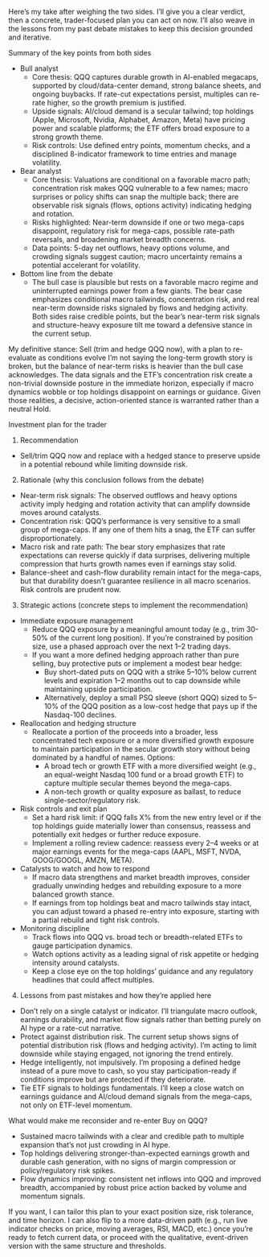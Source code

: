 Here’s my take after weighing the two sides. I’ll give you a clear verdict, then a concrete, trader-focused plan you can act on now. I’ll also weave in the lessons from my past debate mistakes to keep this decision grounded and iterative.

Summary of the key points from both sides
- Bull analyst
  - Core thesis: QQQ captures durable growth in AI-enabled megacaps, supported by cloud/data-center demand, strong balance sheets, and ongoing buybacks. If rate-cut expectations persist, multiples can re-rate higher, so the growth premium is justified.
  - Upside signals: AI/cloud demand is a secular tailwind; top holdings (Apple, Microsoft, Nvidia, Alphabet, Amazon, Meta) have pricing power and scalable platforms; the ETF offers broad exposure to a strong growth theme.
  - Risk controls: Use defined entry points, momentum checks, and a disciplined 8-indicator framework to time entries and manage volatility.
- Bear analyst
  - Core thesis: Valuations are conditional on a favorable macro path; concentration risk makes QQQ vulnerable to a few names; macro surprises or policy shifts can snap the multiple back; there are observable risk signals (flows, options activity) indicating hedging and rotation.
  - Risks highlighted: Near-term downside if one or two mega-caps disappoint, regulatory risk for mega-caps, possible rate-path reversals, and broadening market breadth concerns.
  - Data points: 5-day net outflows, heavy options volume, and crowding signals suggest caution; macro uncertainty remains a potential accelerant for volatility.
- Bottom line from the debate
  - The bull case is plausible but rests on a favorable macro regime and uninterrupted earnings power from a few giants. The bear case emphasizes conditional macro tailwinds, concentration risk, and real near-term downside risks signaled by flows and hedging activity. Both sides raise credible points, but the bear’s near-term risk signals and structure-heavy exposure tilt me toward a defensive stance in the current setup.

My definitive stance: Sell (trim and hedge QQQ now), with a plan to re-evaluate as conditions evolve
I’m not saying the long-term growth story is broken, but the balance of near-term risks is heavier than the bull case acknowledges. The data signals and the ETF’s concentration risk create a non-trivial downside posture in the immediate horizon, especially if macro dynamics wobble or top holdings disappoint on earnings or guidance. Given those realities, a decisive, action-oriented stance is warranted rather than a neutral Hold.

Investment plan for the trader

1) Recommendation
- Sell/trim QQQ now and replace with a hedged stance to preserve upside in a potential rebound while limiting downside risk.

2) Rationale (why this conclusion follows from the debate)
- Near-term risk signals: The observed outflows and heavy options activity imply hedging and rotation activity that can amplify downside moves around catalysts.
- Concentration risk: QQQ’s performance is very sensitive to a small group of mega-caps. If any one of them hits a snag, the ETF can suffer disproportionately.
- Macro risk and rate path: The bear story emphasizes that rate expectations can reverse quickly if data surprises, delivering multiple compression that hurts growth names even if earnings stay solid.
- Balance-sheet and cash-flow durability remain intact for the mega-caps, but that durability doesn’t guarantee resilience in all macro scenarios. Risk controls are prudent now.

3) Strategic actions (concrete steps to implement the recommendation)
- Immediate exposure management
  - Reduce QQQ exposure by a meaningful amount today (e.g., trim 30-50% of the current long position). If you’re constrained by position size, use a phased approach over the next 1–2 trading days.
  - If you want a more defined hedging approach rather than pure selling, buy protective puts or implement a modest bear hedge:
    - Buy short-dated puts on QQQ with a strike 5–10% below current levels and expiration 1–2 months out to cap downside while maintaining upside participation.
    - Alternatively, deploy a small PSQ sleeve (short QQQ) sized to 5–10% of the QQQ position as a low-cost hedge that pays up if the Nasdaq-100 declines.
- Reallocation and hedging structure
  - Reallocate a portion of the proceeds into a broader, less concentrated tech exposure or a more diversified growth exposure to maintain participation in the secular growth story without being dominated by a handful of names. Options:
    - A broad tech or growth ETF with a more diversified weight (e.g., an equal-weight Nasdaq 100 fund or a broad growth ETF) to capture multiple secular themes beyond the mega-caps.
    - A non-tech growth or quality exposure as ballast, to reduce single-sector/regulatory risk.
- Risk controls and exit plan
  - Set a hard risk limit: if QQQ falls X% from the new entry level or if the top holdings guide materially lower than consensus, reassess and potentially exit hedges or further reduce exposure.
  - Implement a rolling review cadence: reassess every 2–4 weeks or at major earnings events for the mega-caps (AAPL, MSFT, NVDA, GOOG/GOOGL, AMZN, META).
- Catalysts to watch and how to respond
  - If macro data strengthens and market breadth improves, consider gradually unwinding hedges and rebuilding exposure to a more balanced growth stance.
  - If earnings from top holdings beat and macro tailwinds stay intact, you can adjust toward a phased re-entry into exposure, starting with a partial rebuild and tight risk controls.
- Monitoring discipline
  - Track flows into QQQ vs. broad tech or breadth-related ETFs to gauge participation dynamics.
  - Watch options activity as a leading signal of risk appetite or hedging intensity around catalysts.
  - Keep a close eye on the top holdings’ guidance and any regulatory headlines that could affect multiples.

4) Lessons from past mistakes and how they’re applied here
- Don’t rely on a single catalyst or indicator. I’ll triangulate macro outlook, earnings durability, and market flow signals rather than betting purely on AI hype or a rate-cut narrative.
- Protect against distribution risk. The current setup shows signs of potential distribution risk (flows and hedging activity). I’m acting to limit downside while staying engaged, not ignoring the trend entirely.
- Hedge intelligently, not impulsively. I’m proposing a defined hedge instead of a pure move to cash, so you stay participation-ready if conditions improve but are protected if they deteriorate.
- Tie ETF signals to holdings fundamentals. I’ll keep a close watch on earnings guidance and AI/cloud demand signals from the mega-caps, not only on ETF-level momentum.

What would make me reconsider and re-enter Buy on QQQ?
- Sustained macro tailwinds with a clear and credible path to multiple expansion that’s not just crowding in AI hype.
- Top holdings delivering stronger-than-expected earnings growth and durable cash generation, with no signs of margin compression or policy/regulatory risk spikes.
- Flow dynamics improving: consistent net inflows into QQQ and improved breadth, accompanied by robust price action backed by volume and momentum signals.

If you want, I can tailor this plan to your exact position size, risk tolerance, and time horizon. I can also flip to a more data-driven path (e.g., run live indicator checks on price, moving averages, RSI, MACD, etc.) once you’re ready to fetch current data, or proceed with the qualitative, event-driven version with the same structure and thresholds.